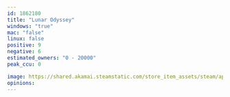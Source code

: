 ```yaml
---
id: 1862180
title: "Lunar Odyssey"
windows: "true"
mac: "false"
linux: false
positive: 9
negative: 6
estimated_owners: "0 - 20000"
peak_ccu: 0

image: https://shared.akamai.steamstatic.com/store_item_assets/steam/apps/1862180/header.jpg?t=1664407006
opinions:
---
```

